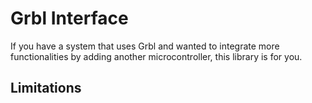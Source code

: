 # Grbl Interface
If you have a system that uses Grbl and wanted to integrate more functionalities by adding another microcontroller, this library is for you.

## Limitations
